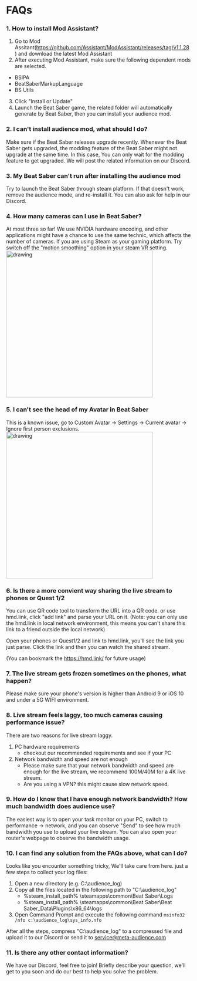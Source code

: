 # FAQs


### 1. How to install Mod Assistant?
1. Go to Mod Assitant(https://github.com/Assistant/ModAssistant/releases/tag/v1.1.28) and download the latest Mod Assistant
2. After executing Mod Assistant, make sure the following dependent mods are selected.
* BSIPA
* BeatSaberMarkupLanguage
* BS Utils 
3. Click "Install or Update"
4. Launch the Beat Saber game, the related folder will automatically generate by Beat Saber, then you can install your audience mod.

### 2. I can't install audience mod, what should I do?
Make sure if the Beat Saber releases upgrade recently. Whenever the Beat Saber gets upgraded, the modding feature of the Beat Saber might not upgrade at the same time. In this case, You can only wait for the modding feature to get upgraded. We will post the related information on our Discord.
  
### 3. My Beat Saber can't run after installing the audience mod
Try to launch the Beat Saber through steam platform. If that doesn't work, remove the audience mode, and re-install it. You can also ask for help in our Discord.

### 4. How many cameras can I use in Beat Saber?
At most three so far! We use NVIDIA hardware encoding, and other applications might have a chance to use the same technic, which affects the number of cameras. If you are using Steam as your gaming platform. Try switch off the "motion smoothing" option in your steam VR setting.
<img src="https://imgur.com/fjA2PxY.jpg" alt="drawing" width="400"/>

### 5. I can't see the head of my Avatar in Beat Saber
This is a known issue, go to Custom Avatar → Settings → Current avatar → Ignore first person exclusions.
<img src="https://imgur.com/Al5D8Ow.jpg" alt="drawing" width="400"/>
  
### 6. Is there a more convient way sharing the live stream to phones or Quest 1/2
You can use QR code tool to transform the URL into a QR code. or use hmd.link, click "add link" and parse your URL on it. (Note: you can only use the hmd.link in local network environment, this means you can't share this link to a friend outside the local network)

Open your phones or Quest1/2 and link to hmd.link, you'll see the link you just parse. Click the link and then you can watch the shared stream.

(You can bookmark the https://hmd.link/ for future usage)

### 7. The live stream gets frozen sometimes on the phones, what happen?
Please make sure your phone's version is higher than Android 9 or iOS 10 and under a 5G WIFI environment. 

### 8. Live stream feels laggy, too much cameras causing performance issue?
There are two reasons for live stream laggy.

1. PC hardware requirements
    - checkout our recommended requirements and see if your PC
2. Network bandwidth and speed are not enough
    - Please make sure that your network bandwidth and speed are enough for the live stream, we recommend 100M/40M for a 4K live stream.
    - Are you using a VPN? this might cause slow network speed.

### 9. How do I know that I have enough network bandwidth? How much bandwidth does audience use?
The easiest way is to open your task monitor on your PC, switch to performance → network, and you can observe "Send" to see how much bandwidth you use to upload your live stream. You can also open your router's webpage to observe the bandwidth usage.

### 10. I can find any solution from the FAQs above, what can I do?
Looks like you encounter something tricky, We'll take care from here. just a few steps to collect your log files:

1. Open a new directory (e.g. C:\audience_log)
1. Copy all the files located in the following path to "C:\audience_log"
    * %steam_install_path% \steamapps\common\Beat Saber\Logs
    * %steam_install_path% \steamapps\common\Beat Saber\Beat Saber_Data\Plugins\x86_64\logs
3. Open Command Prompt and execute the following command
`msinfo32 /nfo c:\audience_log\sys_info.nfo`

After all the steps, compress "C:\audience_log" to a compressed file and upload it to our Discord or send it to service@meta-audience.com

### 11. Is there any other contact information?
We have our Discord, feel free to join! Briefly describe your question, we'll get to you soon and do our best to help you solve the problem.

